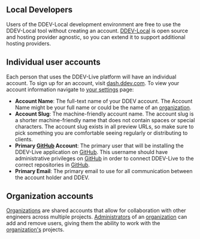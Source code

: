 ## Local Developers
Users of the DDEV-Local development environment are free to use the DDEV-Local tool without creating an account. [DDEV-Local](https://ddev.readthedocs.io/en/stable/) is open source and hosting provider agnostic, so you can extend it to support additional hosting providers.

## Individual user accounts
Each person that uses the DDEV-Live platform will have an individual account. To sign up for an account, visit [dash.ddev.com](https://dash.ddev.com/). To view your account information navigate to [your settings](https://dash.ddev.com/settings) page:

- **Account Name**: The full-text name of your DDEV account. The Account Name might be your full name or could be the name of an [organization](organizations.md).
- **Account Slug**: The machine-friendly account name. The account slug is a shorter machine-friendly name that does not contain spaces or  special characters. The account slug exists in all preview URLs, so make sure to pick something you are comfortable seeing regularly or distributing to clients.
- **Primary [GitHub](github.md) Account**: The primary user that will be installing the DDEV-Live application on [GitHub](github.md). This username should have administrative privileges on [GitHub](github.md) in order to connect DDEV-Live to the correct repositories in [GitHub](github.md).
- **Primary Email**: The primary email to use for all communication between the account holder and DDEV.

## Organization accounts
[Organizations](organizations.md) are shared accounts that allow for collaboration with other engineers across multiple projects. [Administrators](administration.md) of an [organization](organizations.md) can add and remove users, giving them the ability to work with the [organization's](organizations.md) projects.
